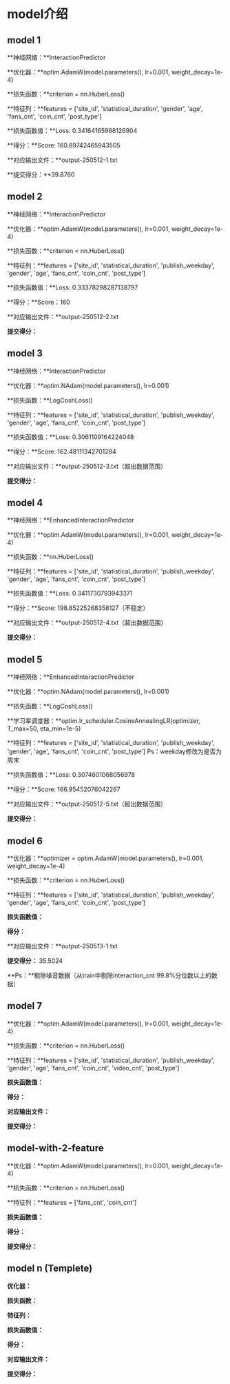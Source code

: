 # model介绍

## model 1

**神经网络：**InteractionPredictor

**优化器：**optim.AdamW(model.parameters(), lr=0.001, weight_decay=1e-4)

**损失函数：**criterion = nn.HuberLoss()

**特征列：**features = ['site_id', 'statistical_duration', 'gender', 'age', 'fans_cnt', 'coin_cnt', 'post_type']

**损失函数值：**Loss: 0.34164165988126904


**得分：**Score: 160.89742465943505

**对应输出文件：**output-250512-1.txt

**提交得分：**39.8760



## model 2

**神经网络：**InteractionPredictor

**优化器：**optim.AdamW(model.parameters(), lr=0.001, weight_decay=1e-4)

**损失函数：**criterion = nn.HuberLoss()

**特征列：**features = ['site_id', 'statistical_duration', 'publish_weekday', 'gender', 'age', 'fans_cnt', 'coin_cnt', 'post_type']

**损失函数值：**Loss: 0.33378298287138797

**得分：**Score：160

**对应输出文件：**output-250512-2.txt

**提交得分：**



## model 3

**神经网络：**InteractionPredictor

**优化器：**optim.NAdam(model.parameters(), lr=0.001)

**损失函数：**LogCoshLoss()

**特征列：**features = ['site_id', 'statistical_duration', 'publish_weekday', 'gender', 'age', 'fans_cnt', 'coin_cnt', 'post_type']

**损失函数值：**Loss: 0.3061109164224048

**得分：**Score: 162.48111342701284

**对应输出文件：**output-250512-3.txt（超出数据范围）

**提交得分：**



## model 4

**神经网络：**EnhancedInteractionPredictor

**优化器：**optim.AdamW(model.parameters(), lr=0.001, weight_decay=1e-4)

**损失函数：**nn.HuberLoss()

**特征列：**features = ['site_id', 'statistical_duration', 'publish_weekday', 'gender', 'age', 'fans_cnt', 'coin_cnt', 'post_type']

**损失函数值：**Loss: 0.3411730793943371

**得分：**Score: 198.85225268358127（不稳定）

**对应输出文件：**output-250512-4.txt（超出数据范围）

**提交得分：**



## model 5

**神经网络：**EnhancedInteractionPredictor

**优化器：**optim.NAdam(model.parameters(), lr=0.001)

**损失函数：**LogCoshLoss()

**学习率调度器：**optim.lr_scheduler.CosineAnnealingLR(optimizer, T_max=50, eta_min=1e-5)

**特征列：**features = ['site_id', 'statistical_duration', 'publish_weekday', 'gender', 'age', 'fans_cnt', 'coin_cnt', 'post_type']	Ps：weekday修改为是否为周末

**损失函数值：**Loss: 0.3074601068056978

**得分：**Score: 166.95452076042267

**对应输出文件：**output-250512-5.txt（超出数据范围）

**提交得分：**



## model 6

**优化器：**optimizer = optim.AdamW(model.parameters(), lr=0.001, weight_decay=1e-4)

**损失函数：**criterion = nn.HuberLoss()

**特征列：**features = ['site_id', 'statistical_duration', 'publish_weekday', 'gender', 'age', 'fans_cnt', 'coin_cnt', 'post_type']

**损失函数值：**

**得分：**

**对应输出文件：**output-250513-1.txt

**提交得分：** 35.5024

**Ps：**剔除噪音数据（从train中剔除interaction_cnt 99.8%分位数以上的数据）



## model 7

**优化器：**optim.AdamW(model.parameters(), lr=0.001, weight_decay=1e-4)

**损失函数：**criterion = nn.HuberLoss()

**特征列：**features = ['site_id', 'statistical_duration', 'publish_weekday', 'gender', 'age', 'fans_cnt', 'coin_cnt', 'video_cnt', 'post_type']

**损失函数值：**

**得分：**

**对应输出文件：**

**提交得分：**



## model-with-2-feature

**优化器：**optim.AdamW(model.parameters(), lr=0.001, weight_decay=1e-4)

**损失函数：**criterion = nn.HuberLoss()

**特征列：**features = ['fans_cnt', 'coin_cnt']

**损失函数值：**

**得分：**

**提交得分：**



## model n (Templete)

**优化器：**

**损失函数：**

**特征列：**

**损失函数值：**

**得分：**

**对应输出文件：**

**提交得分：**
